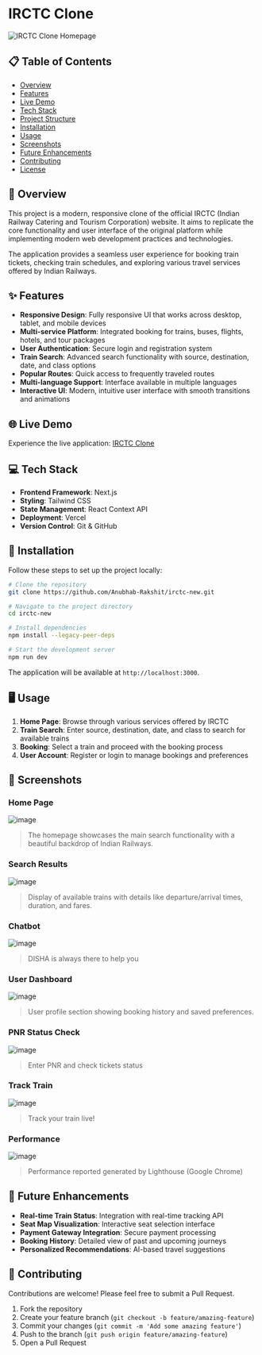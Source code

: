 # IRCTC Clone

![IRCTC Clone Homepage](https://sjc.microlink.io/LKi_2xMllJTautt4MZw-ifu7-a9BERqQiY1Q7Gi2NA5p7MMEWMymEqTwTBLBWbADDqWCoJyL1EJgObsn19TOOg.jpeg)

## 📋 Table of Contents
- [Overview](#overview)
- [Features](#features)
- [Live Demo](#live-demo)
- [Tech Stack](#tech-stack)
- [Project Structure](#project-structure)
- [Installation](#installation)
- [Usage](#usage)
- [Screenshots](#screenshots)
- [Future Enhancements](#future-enhancements)
- [Contributing](#contributing)
- [License](#license)

## 🚆 Overview

This project is a modern, responsive clone of the official IRCTC (Indian Railway Catering and Tourism Corporation) website. It aims to replicate the core functionality and user interface of the original platform while implementing modern web development practices and technologies.

The application provides a seamless user experience for booking train tickets, checking train schedules, and exploring various travel services offered by Indian Railways.

## ✨ Features

- **Responsive Design**: Fully responsive UI that works across desktop, tablet, and mobile devices
- **Multi-service Platform**: Integrated booking for trains, buses, flights, hotels, and tour packages
- **User Authentication**: Secure login and registration system
- **Train Search**: Advanced search functionality with source, destination, date, and class options
- **Popular Routes**: Quick access to frequently traveled routes
- **Multi-language Support**: Interface available in multiple languages
- **Interactive UI**: Modern, intuitive user interface with smooth transitions and animations

## 🌐 Live Demo

Experience the live application: [IRCTC Clone](https://irctc-new.vercel.app/)

## 💻 Tech Stack

- **Frontend Framework**: Next.js
- **Styling**: Tailwind CSS
- **State Management**: React Context API
- **Deployment**: Vercel
- **Version Control**: Git & GitHub


## 🚀 Installation

Follow these steps to set up the project locally:

```bash
# Clone the repository
git clone https://github.com/Anubhab-Rakshit/irctc-new.git

# Navigate to the project directory
cd irctc-new

# Install dependencies
npm install --legacy-peer-deps

# Start the development server
npm run dev
```

The application will be available at `http://localhost:3000`.

## 🖥️ Usage

1. **Home Page**: Browse through various services offered by IRCTC
2. **Train Search**: Enter source, destination, date, and class to search for available trains
3. **Booking**: Select a train and proceed with the booking process
4. **User Account**: Register or login to manage bookings and preferences


## 📸 Screenshots

### Home Page



![image](https://github.com/user-attachments/assets/9446d0b1-c5e0-4000-807b-7ff1c50dbee7)


> The homepage showcases the main search functionality with a beautiful backdrop of Indian Railways.



### Search Results


![image](https://github.com/user-attachments/assets/f2a8e5d5-786c-4634-aa2b-9f35cc42245c)



> Display of available trains with details like departure/arrival times, duration, and fares.



### Chatbot



![image](https://github.com/user-attachments/assets/55ebcc77-b1b8-4c52-a302-90b3549e1871)


> DISHA is always there to help you



### User Dashboard

![image](https://github.com/user-attachments/assets/db0e13bc-e3a0-4064-ba75-1d02e8080580)




> User profile section showing booking history and saved preferences.

### PNR Status Check

![image](https://github.com/user-attachments/assets/ed22627e-d433-4372-bd10-0800ddac7bd8)



> Enter PNR and check tickets status

### Track Train

![image](https://github.com/user-attachments/assets/4123e920-3374-46ea-a976-18cb92363743)



> Track your train live!

### Performance 

![image](https://github.com/user-attachments/assets/88f0ce50-32f0-4c71-a6ad-80d371aa7ffe)

> Performance reported generated by Lighthouse (Google Chrome)

## 🔮 Future Enhancements

- **Real-time Train Status**: Integration with real-time tracking API
- **Seat Map Visualization**: Interactive seat selection interface
- **Payment Gateway Integration**: Secure payment processing
- **Booking History**: Detailed view of past and upcoming journeys
- **Personalized Recommendations**: AI-based travel suggestions


## 🤝 Contributing

Contributions are welcome! Please feel free to submit a Pull Request.

1. Fork the repository
2. Create your feature branch (`git checkout -b feature/amazing-feature`)
3. Commit your changes (`git commit -m 'Add some amazing feature'`)
4. Push to the branch (`git push origin feature/amazing-feature`)
5. Open a Pull Request


